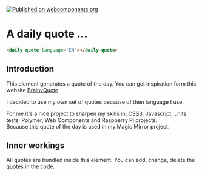 [![Published on webcomponents.org](https://img.shields.io/badge/webcomponents.org-published-blue.svg)](https://www.webcomponents.org/element/itsMeBender/daily-quote)

# A daily quote ...

<!---
```
<custom-element-demo>
  <template>
    <script src="../webcomponentsjs/webcomponents-lite.js"></script>
    <link rel="import" href="daily-quote.html">
    <next-code-block></next-code-block>
  </template>
</custom-element-demo>
```
-->
```html
<daily-quote language="EN"></daily-quote>
```

## Introduction

This element generates a quote of the day. You can get inspiration form this website [BrainyQuote](https://www.brainyquote.com/).  

I decided to use my own set of quotes because of then language I use.

For me it's a nice project to sharpen my skills in; CSS3, Javascript, units tests, Polymer, Web Components and Raspberry Pi projects.  
Because this quote of the day is used in my Magic Mirror project.

## Inner workings

All quotes are bundled inside this element. You can add, change, delete the quotes in the code.
